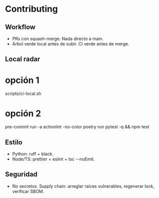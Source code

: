 # Contributing

## Workflow

- PRs con squash-merge. Nada directo a main.
- Árbol verde local antes de subir. CI verde antes de merge.

## Local radar

# opción 1

scripts/ci-local.sh

# opción 2

pre-commit run -a
actionlint -no-color
poetry run pytest -q && npm test

## Estilo

- Python: ruff + black.
- Node/TS: prettier + eslint + tsc --noEmit.

## Seguridad

- No secretos. Supply chain: arreglar raíces vulnerables, regenerar lock, verificar SBOM.
